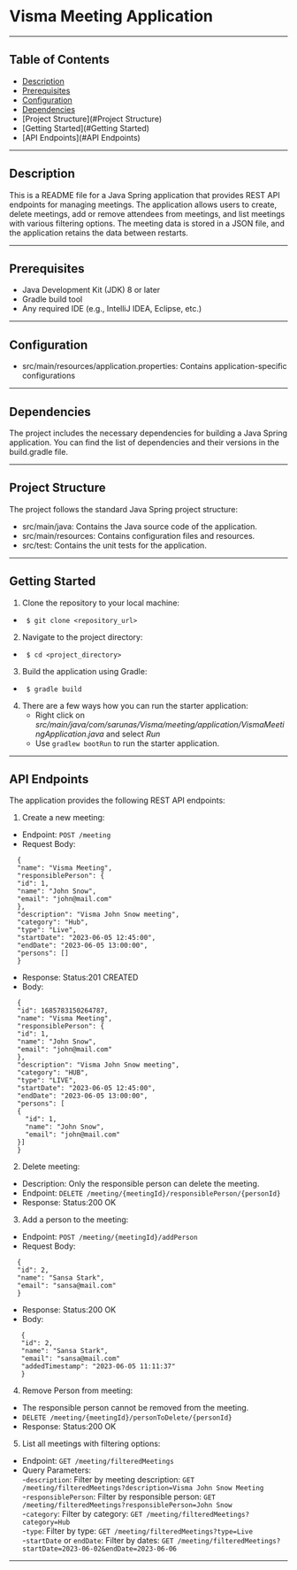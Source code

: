 

# Visma Meeting Application

---

## Table of Contents

- [Description](#Description)
- [Prerequisites](#Prerequisites)
- [Configuration](#Configuration)
- [Dependencies](#Dependencies)
- [Project Structure](#Project Structure)
- [Getting Started](#Getting Started)
- [API Endpoints](#API Endpoints)

---

## Description

This is a README file for a Java Spring application that provides REST API endpoints for managing meetings. 
The application allows users to create, delete meetings, add or remove attendees from meetings, and list meetings 
with various filtering options. The meeting data is stored in a JSON file, and the application retains the 
data between restarts.



---

## Prerequisites

- Java Development Kit (JDK) 8 or later
- Gradle build tool
- Any required IDE (e.g., IntelliJ IDEA, Eclipse, etc.)

---

## Configuration

- src/main/resources/application.properties: Contains application-specific configurations

---

## Dependencies

The project includes the necessary dependencies for building a Java Spring application. You can find the list of
dependencies and their versions in the build.gradle file.


---

## Project Structure

The project follows the standard Java Spring project structure:
- src/main/java: Contains the Java source code of the application.
- src/main/resources: Contains configuration files and resources.
- src/test: Contains the unit tests for the application.

---

## Getting Started

1. Clone the repository to your local machine:
-      $ git clone <repository_url>
2. Navigate to the project directory:
-      $ cd <project_directory>
3. Build the application using Gradle:
-      $ gradle build
4. There are a few ways how you can run the starter application:
    * Right click on _src/main/java/com/sarunas/Visma/meeting/application/VismaMeetingApplication.java_ and select _Run_
    * Use `gradlew bootRun` to run the starter application.
  
---

## API Endpoints

The application provides the following REST API endpoints:

1. Create a new meeting:
- Endpoint: `POST /meeting`
- Request Body:
```
  {
  "name": "Visma Meeting",
  "responsiblePerson": {
  "id": 1,
  "name": "John Snow",
  "email": "john@mail.com"
  },
  "description": "Visma John Snow meeting",
  "category": "Hub",
  "type": "Live",
  "startDate": "2023-06-05 12:45:00",
  "endDate": "2023-06-05 13:00:00",
  "persons": []
  }
```
  
- Response: Status:201 CREATED
- Body:

```
  {
  "id": 1685783150264787,
  "name": "Visma Meeting",
  "responsiblePerson": {
  "id": 1,
  "name": "John Snow",
  "email": "john@mail.com"
  },
  "description": "Visma John Snow meeting",
  "category": "HUB",
  "type": "LIVE",
  "startDate": "2023-06-05 12:45:00",
  "endDate": "2023-06-05 13:00:00",
  "persons": [
  {
    "id": 1,
    "name": "John Snow",
    "email": "john@mail.com"
  }]
  }
```

2. Delete meeting:
- Description: Only the responsible person can delete the meeting.
- Endpoint: `DELETE /meeting/{meetingId}/responsiblePerson/{personId}`
- Response: Status:200 OK

3. Add a person to the meeting:
- Endpoint: `POST /meeting/{meetingId}/addPerson`
- Request Body:

```
  {
  "id": 2,
  "name": "Sansa Stark",
  "email": "sansa@mail.com"
  }
```

- Response: Status:200 OK
- Body:

```
   {
   "id": 2,
   "name": "Sansa Stark",
   "email": "sansa@mail.com"
   "addedTimestamp": "2023-06-05 11:11:37"
   }
```

4. Remove Person from meeting:
- The responsible person cannot be removed from the meeting.
- `DELETE /meeting/{meetingId}/personToDelete/{personId}`
- Response: Status:200 OK


5. List all meetings with filtering options:
- Endpoint: `GET /meeting/filteredMeetings`
- Query Parameters:\
  -`description`: Filter by meeting description: `GET /meeting/filteredMeetings?description=Visma John Snow Meeting`\
  -`responsiblePerson`: Filter by responsible person:  `GET /meeting/filteredMeetings?responsiblePerson=John Snow`\
  -`category`: Filter by category: `GET /meeting/filteredMeetings?category=Hub`\
  -`type`: Filter by type: `GET /meeting/filteredMeetings?type=Live`\
  -`startDate` or `endDate`: Filter by dates: `GET /meeting/filteredMeetings?startDate=2023-06-02&endDate=2023-06-06`

---